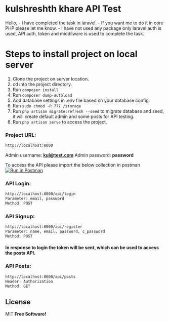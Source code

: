 # kulshreshth khare API Test
Hello,
     - I have completed the task in laravel.
     - If you want me to do it in core PHP please let me know.
     - I have not used any package only laravel auth is used, API auth, token and middilware is used to complete the task.

# Steps to install project on local server
  1. Clone the project on server location.
  2. cd into the project directory.
  3. Run ```composer install ```
  4. Run ```composer dump-autoload``` 
  5. Add database settings in .env file based on your database config.
  6. Run ```sudo chmod -R 777 /storage```
  7. Run ```php artisan migrate:refresh --seed``` to migrate database and seed, it will create default admin and some posts for API testing.
  8. Run ```php artisan serve``` to access the project.

### Project URL:
```sh
http://localhost:8000
```
Admin username: **kul@test.com**
Admin password: **password**

To access the API please import the below collection in postman
[![Run in Postman](https://run.pstmn.io/button.svg)](https://app.getpostman.com/run-collection/e600c094a880945486fd)

### API Login:
```sh
http://localhost:8000/api/login
Parameter: email, password
Method: POST
```
### API Signup:
```sh
http://localhost:8000/api/register
Parameter: name, email, password, c_password
Method: POST
```
#### In response to login the token will be sent, which can be used to access the posts API.

### API Posts:
```sh
http://localhost:8000/api/posts
Header: Authorization
Method: GET
```
License
----
MIT
**Free Software!**
